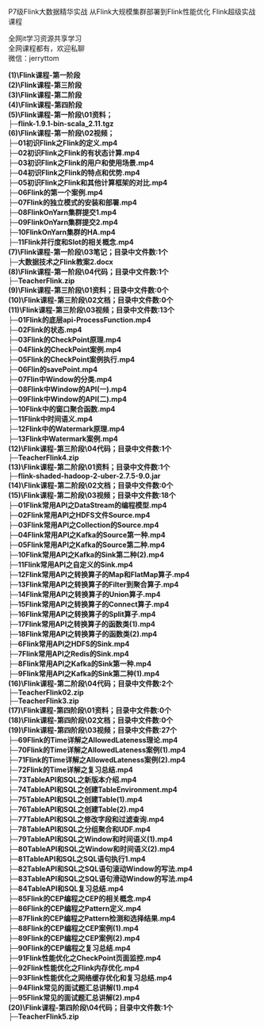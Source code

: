 P7级Flink大数据精华实战 从Flink大规模集群部署到Flink性能优化 Flink超级实战课程

全网it学习资源共享学习<br>全网课程都有，欢迎私聊<br>微信：jerryttom<br>

<strong>(1)\Flink课程-第一阶段</strong><br> <strong>(2)\Flink课程-第三阶段</strong><br> <strong>(3)\Flink课程-第二阶段</strong><br> <strong>(4)\Flink课程-第四阶段</strong><br> <strong>(5)\Flink课程-第一阶段\01资料；</strong><br> <strong>├─flink-1.9.1-bin-scala_2.11.tgz</strong><br> <strong>(6)\Flink课程-第一阶段\02视频；</strong><br> <strong>├─01初识Flink之Flink的定义.mp4</strong><br> <strong>├─02初识Flink之Flink的有状态计算.mp4</strong><br> <strong>├─03初识Flink之Flink的用户和使用场景.mp4</strong><br> <strong>├─04初识Flink之Flink的特点和优势.mp4</strong><br> <strong>├─05初识Flink之Flink和其他计算框架的对比.mp4</strong><br> <strong>├─06Flink的第一个案例.mp4</strong><br> <strong>├─07Flink的独立模式的安装和部署.mp4</strong><br> <strong>├─08FlinkOnYarn集群提交1.mp4</strong><br> <strong>├─09FlinkOnYarn集群提交2.mp4</strong><br> <strong>├─10FlinkOnYarn集群的HA.mp4</strong><br> <strong>├─11Flink并行度和Slot的相关概念.mp4</strong><br> <strong>(7)\Flink课程-第一阶段\03笔记；目录中文件数:1个</strong><br> <strong>├─大数据技术之Flink教案2.docx</strong><br> <strong>(8)\Flink课程-第一阶段\04代码；目录中文件数:1个</strong><br> <strong>├─TeacherFlink.zip</strong><br> <strong>(9)\Flink课程-第三阶段\01资料；目录中文件数:0个</strong><br> <strong>(10)\Flink课程-第三阶段\02文档；目录中文件数:0个</strong><br> <strong>(11)\Flink课程-第三阶段\03视频；目录中文件数:13个</strong><br> <strong>├─01Flink的底层api-ProcessFunction.mp4</strong><br> <strong>├─02Flink的状态.mp4</strong><br> <strong>├─03Flink的CheckPoint原理.mp4</strong><br> <strong>├─04Flink的CheckPoint案例.mp4</strong><br> <strong>├─05Flink的CheckPoint案例执行.mp4</strong><br> <strong>├─06Flin的savePoint.mp4</strong><br> <strong>├─07Flin中Window的分类.mp4</strong><br> <strong>├─08Flink中Window的API(一).mp4</strong><br> <strong>├─09Flink中Window的API(二).mp4</strong><br> <strong>├─10Flink中的窗口聚合函数.mp4</strong><br> <strong>├─11Flink中时间语义.mp4</strong><br> <strong>├─12Flink中的Watermark原理.mp4</strong><br> <strong>├─13Flink中Watermark案例.mp4</strong><br> <strong>(12)\Flink课程-第三阶段\04代码；目录中文件数:1个</strong><br> <strong>├─TeacherFlink4.zip</strong><br> <strong>(13)\Flink课程-第二阶段\01资料；目录中文件数:1个</strong><br> <strong>├─flink-shaded-hadoop-2-uber-2.7.5-9.0.jar</strong><br> <strong>(14)\Flink课程-第二阶段\02文档；目录中文件数:0个</strong><br> <strong>(15)\Flink课程-第二阶段\03视频；目录中文件数:18个</strong><br> <strong>├─01Flink常用API之DataStream的编程模型.mp4</strong><br> <strong>├─02Flink常用API之HDFS文件Source.mp4</strong><br> <strong>├─03Flink常用API之Collection的Source.mp4</strong><br> <strong>├─04Flink常用API之Kafka的Source第一种.mp4</strong><br> <strong>├─05Flink常用API之Kafka的Source第二种.mp4</strong><br> <strong>├─10Flink常用API之Kafka的Sink第二种(2).mp4</strong><br> <strong>├─11Flink常用API之自定义的Sink.mp4</strong><br> <strong>├─12Flink常用API之转换算子的Map和FlatMap算子.mp4</strong><br> <strong>├─13Flink常用API之转换算子的Filter到聚合算子.mp4</strong><br> <strong>├─14Flink常用API之转换算子的Union算子.mp4</strong><br> <strong>├─15Flink常用API之转换算子的Connect算子.mp4</strong><br> <strong>├─16Flink常用API之转换算子的Split算子.mp4</strong><br> <strong>├─17Flink常用API之转换算子的函数类(1).mp4</strong><br> <strong>├─18Flink常用API之转换算子的函数类(2).mp4</strong><br> <strong>├─6Flink常用API之HDFS的Sink.mp4</strong><br> <strong>├─7Flink常用API之Redis的Sink.mp4</strong><br> <strong>├─8Flink常用API之Kafka的Sink第一种.mp4</strong><br> <strong>├─9Flink常用API之Kafka的Sink第二种(1).mp4</strong><br> <strong>(16)\Flink课程-第二阶段\04代码；目录中文件数:2个</strong><br> <strong>├─TeacherFlink02.zip</strong><br> <strong>├─TeacherFlink3.zip</strong><br> <strong>(17)\Flink课程-第四阶段\01资料；目录中文件数:0个</strong><br> <strong>(18)\Flink课程-第四阶段\02文档；目录中文件数:0个</strong><br> <strong>(19)\Flink课程-第四阶段\03视频；目录中文件数:27个</strong><br> <strong>├─69Flink的Time详解之AllowedLateness理论.mp4</strong><br> <strong>├─70Flink的Time详解之AllowedLateness案例(1).mp4</strong><br> <strong>├─71Flink的Time详解之AllowedLateness案例(2).mp4</strong><br> <strong>├─72Flink的Time详解之复习总结.mp4</strong><br> <strong>├─73TableAPI和SQL之新版本介绍.mp4</strong><br> <strong>├─74TableAPI和SQL之创建TableEnvironment.mp4</strong><br> <strong>├─75TableAPI和SQL之创建Table(1).mp4</strong><br> <strong>├─76TableAPI和SQL之创建Table(2).mp4</strong><br> <strong>├─77TableAPI和SQL之修改字段和过滤查询.mp4</strong><br> <strong>├─78TableAPI和SQL之分组聚合和UDF.mp4</strong><br> <strong>├─79TableAPI和SQL之Window和时间语义(1).mp4</strong><br> <strong>├─80TableAPI和SQL之Window和时间语义(2).mp4</strong><br> <strong>├─81TableAPI和SQL之SQL语句执行1.mp4</strong><br> <strong>├─82TableAPI和SQL之SQL语句滚动Window的写法.mp4</strong><br> <strong>├─83TableAPI和SQL之SQL语句滑动Window的写法.mp4</strong><br> <strong>├─84TableAPI和SQL复习总结.mp4</strong><br> <strong>├─85Flink的CEP编程之CEP的相关概念.mp4</strong><br> <strong>├─86Flink的CEP编程之Pattern定义.mp4</strong><br> <strong>├─87Flink的CEP编程之Pattern检测和选择结果.mp4</strong><br> <strong>├─88Flink的CEP编程之CEP案例(1).mp4</strong><br> <strong>├─89Flink的CEP编程之CEP案例(2).mp4</strong><br> <strong>├─90Flink的CEP编程之复习总结.mp4</strong><br> <strong>├─91Flink性能优化之CheckPoint页面监控.mp4</strong><br> <strong>├─92Flink性能优化之Flink内存优化.mp4</strong><br> <strong>├─93Flink性能优化之网络缓存优化和复习总结.mp4</strong><br> <strong>├─94Flink常见的面试题汇总讲解(1).mp4</strong><br> <strong>├─95Flink常见的面试题汇总讲解(2).mp4</strong><br> <strong>(20)\Flink课程-第四阶段\04代码；目录中文件数:1个</strong><br> <strong>├─TeacherFlink5.zip</strong>